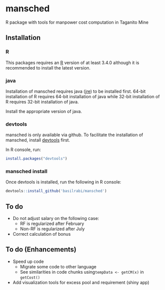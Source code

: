 mansched
========

R package with tools for manpower cost computation in Taganito Mine

Installation
------------

### R

This packages requires an [R](https://www.r-project.org/) version of at least 3.4.0 although it is recommended to install the latest version.

### java

Installation of mansched requires java ([jre](https://java.com/inc/BrowserRedirect1.jsp?locale=en)) to be installed first. 64-bit installation of R requires 64-bit installation of java while 32-bit installation of R requires 32-bit installation of java.

Install the appropriate version of java.

### devtools

mansched is only available via github. To facilitate the installation of mansched, install [devtools](https://github.com/hadley/devtools) first.

In R console, run:

``` r
install.packages("devtools")
```

### mansched install

Once devtools is installed, run the following in R console:

``` r
devtools::install_github('basilrabi/mansched')
```

To do
-----

-   Do not adjust salary on the following case:
    -   RF is regularized after February
    -   Non-RF is regularized after July
-   Correct calculation of bonus

To do (Enhancements)
--------------------

-   Speed up code
    -   Migrate some code to other language
    -   See similarities in code chunks using`tempData <- getCM(x)` in `getCost()`
-   Add visualization tools for excess pool and requirement (shiny app)
